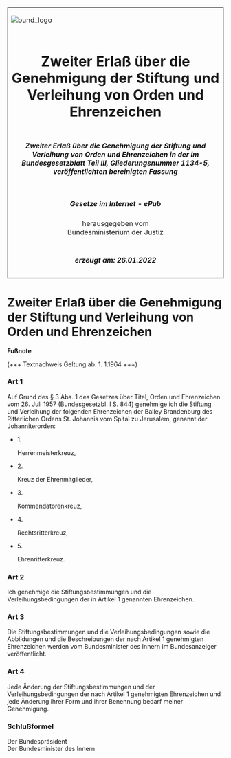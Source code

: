 <span id="DECKBLATT.html"></span>

<table border="0" frame="border" width="100%">

<tr valign="top">

<td align="left">

![bund\_logo](BfJ_2021_Web_de_de.gif)

</td>

<td align="right">

 

</td>

</tr>

<tr align="center" valign="middle">

<td colspan="2">

# Zweiter Erlaß über die Genehmigung der Stiftung und Verleihung von Orden und Ehrenzeichen

</td>

</tr>

<tr align="center" valign="middle">

<td colspan="2">

##### Zweiter Erlaß über die Genehmigung der Stiftung und Verleihung von Orden und Ehrenzeichen in der im Bundesgesetzblatt Teil III, Gliederungsnummer 1134-5, veröffentlichten bereinigten Fassung

</td>

</tr>

<tr align="center" valign="middle">

<td colspan="2">

  
  

##### Gesetze im Internet - ePub  
  
herausgegeben vom  
Bundesministerium der Justiz

</td>

</tr>

<tr align="center" valign="bottom">

<td colspan="2">

  
  

##### erzeugt am: 26.01.2022

</td>

</tr>

</table>

<span id="BJNR002930959.html"></span>

# Zweiter Erlaß über die Genehmigung der Stiftung und Verleihung von Orden und Ehrenzeichen

<div>

  
**Fußnote**

<div class="jnhtml">

<div>

<div class="jurAbsatz">

(+++ Textnachweis Geltung ab: 1. 1.1964 +++)

</div>

</div>

</div>

</div>

<span id="BJNR002930959BJNE000100315.html"></span>

### Art 1  

<div>

<div class="jnhtml">

<div>

<div class="jurAbsatz">

Auf Grund des § 3 Abs. 1 des Gesetzes über Titel, Orden und Ehrenzeichen
vom 26. Juli 1957 (Bundesgesetzbl. I S. 844) genehmige ich die Stiftung
und Verleihung der folgenden Ehrenzeichen der Balley Brandenburg des
Ritterlichen Ordens St. Johannis vom Spital zu Jerusalem, genannt der
Johanniterorden:

  - 1\.
    
    <div style="">
    
    Herrenmeisterkreuz,
    
    </div>

  - 2\.
    
    <div style="">
    
    Kreuz der Ehrenmitglieder,
    
    </div>

  - 3\.
    
    <div style="">
    
    Kommendatorenkreuz,
    
    </div>

  - 4\.
    
    <div style="">
    
    Rechtsritterkreuz,
    
    </div>

  - 5\.
    
    <div style="">
    
    Ehrenritterkreuz.
    
    </div>

</div>

</div>

</div>

</div>

<span id="BJNR002930959BJNE000200315.html"></span>

### Art 2  

<div>

<div class="jnhtml">

<div>

<div class="jurAbsatz">

Ich genehmige die Stiftungsbestimmungen und die Verleihungsbedingungen
der in Artikel 1 genannten Ehrenzeichen.

</div>

</div>

</div>

</div>

<span id="BJNR002930959BJNE000300315.html"></span>

### Art 3  

<div>

<div class="jnhtml">

<div>

<div class="jurAbsatz">

Die Stiftungsbestimmungen und die Verleihungsbedingungen sowie die
Abbildungen und die Beschreibungen der nach Artikel 1 genehmigten
Ehrenzeichen werden vom Bundesminister des Innern im Bundesanzeiger
veröffentlicht.

</div>

</div>

</div>

</div>

<span id="BJNR002930959BJNE000400315.html"></span>

### Art 4  

<div>

<div class="jnhtml">

<div>

<div class="jurAbsatz">

Jede Änderung der Stiftungsbestimmungen und der Verleihungsbedingungen
der nach Artikel 1 genehmigten Ehrenzeichen und jede Änderung ihrer Form
und ihrer Benennung bedarf meiner Genehmigung.

</div>

</div>

</div>

</div>

<span id="BJNR002930959BJNE000500315.html"></span>

### Schlußformel  

<div>

<div class="jnhtml">

<div>

<div class="jurAbsatz">

<span class="SP">Der Bundespräsident</span>  
<span class="SP">Der Bundesminister des Innern</span>

</div>

</div>

</div>

</div>
